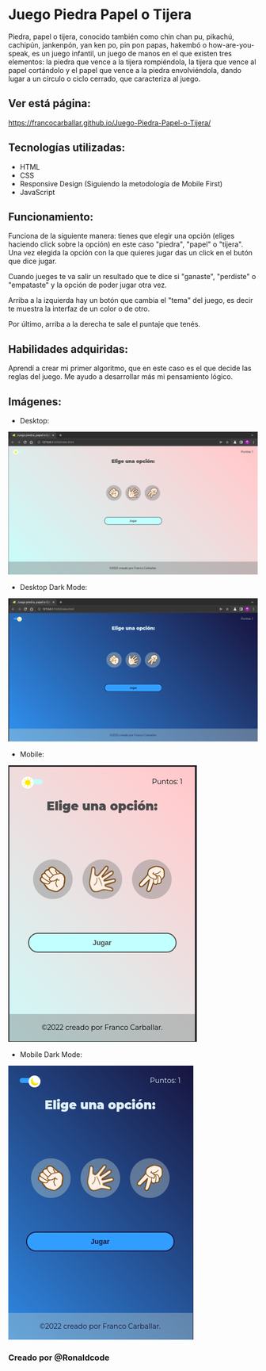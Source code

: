 # Juego Piedra Papel o Tijera
Piedra, papel o tijera, conocido también como chin chan pu, pikachú, cachipún, jankenpón, yan ken po, pin pon papas, hakembó o how-are-you-speak, es un juego infantil, un juego de manos en el que existen tres elementos: la piedra que vence a la tijera rompiéndola, la tijera que vence al papel cortándolo y el papel que vence a la piedra envolviéndola, dando lugar a un círculo o ciclo cerrado, que caracteriza al juego.

## Ver está página:
https://francocarballar.github.io/Juego-Piedra-Papel-o-Tijera/

## Tecnologías utilizadas:
- HTML
- CSS
- Responsive Design (Siguiendo la metodología de Mobile First)
- JavaScript

## Funcionamiento:
Funciona de la siguiente manera: tienes que elegir una opción (eliges haciendo click sobre la opción) en este caso "piedra", "papel" o "tijera". Una vez elegida la opción con la que quieres jugar das un click en el butón que dice jugar.

Cuando jueges te va salir un resultado que te dice si "ganaste", "perdiste" o "empataste" y la opción de poder jugar otra vez.

Arriba a la izquierda hay un botón que cambia el "tema" del juego, es decir te muestra la interfaz de un color o de otro.

Por último, arriba a la derecha te sale el puntaje que tenés.
## Habilidades adquiridas: 
Aprendí a crear mi primer algoritmo, que en este caso es el que decide las reglas del juego. Me ayudo a desarrollar más mi pensamiento lógico.

## Imágenes:
- Desktop: 

![Juego piedra, papel o tijera Desktop](./assets/screenshots/Juego-piedra-papel-tijera-Desktop.png)

- Desktop Dark Mode: 

![Juego piedra, papel o tijera Desktop Dark Mode](./assets/screenshots/Juego-piedra-papel-tijera-Desktop__Dark-Mode.png)

- Mobile: 

![Juego piedra, papel o tijera MObile](./assets/screenshots/Juego-piedra-papel-tijera-Mobile.png)

- Mobile Dark Mode: 

![Juego piedra, papel o tijera Mobile Dark Mode](./assets/screenshots/Juego-piedra-papel-tijera-Mobile__Dark-Mode.png)


### Creado por @Ronaldcode
